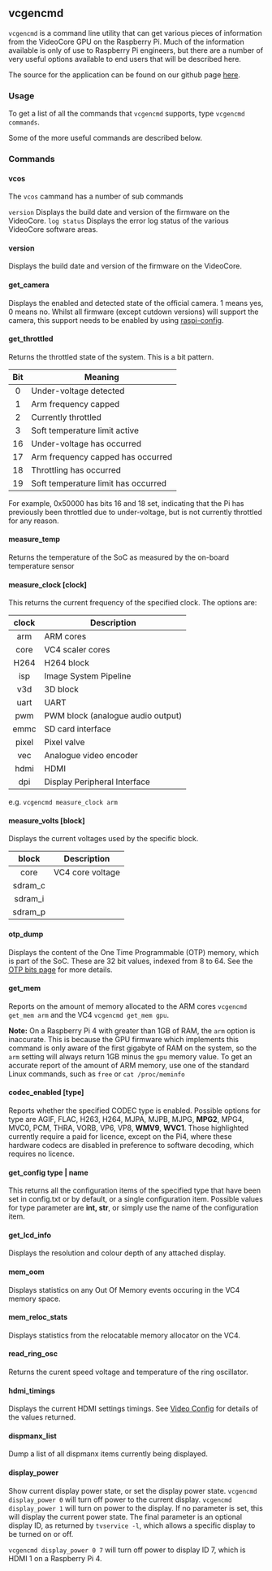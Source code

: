 ## vcgencmd

`vcgencmd` is a command line utility that can get various pieces of information from the VideoCore GPU on the Raspberry Pi. Much of the information available is only of use to Raspberry Pi engineers, but there are a number of very useful options available to end users that will be described here.

The source for the application can be found on our github page [here](https://github.com/raspberrypi/userland/tree/master/host_applications/linux/apps/gencmd).


### Usage

To get a list of all the commands that `vcgencmd` supports, type `vcgencmd commands`.

Some of the more useful  commands are described below.

### Commands 

#### vcos

The `vcos` cammand has a number of sub commands

`version` Displays the build date and version of the firmware on the VideoCore.
`log status` Displays the error log status of the various VideoCore software areas.

#### version

Displays the build date and version of the firmware on the VideoCore.

#### get_camera

Displays the enabled and detected state of the official camera. 1 means yes, 0 means no. Whilst all firmware (except cutdown versions) will support the camera, this support needs to be enabled by using [raspi-config](../../configuration/raspi-config.md).

#### get_throttled

Returns the throttled state of the system. This is a bit pattern.

| Bit | Meaning |
|:---:|---------|
| 0   | Under-voltage detected |
| 1   | Arm frequency capped |
| 2   | Currently throttled |
| 3   | Soft temperature limit active |
| 16  | Under-voltage has occurred |
| 17  | Arm frequency capped has occurred |
| 18  | Throttling has occurred |
| 19  | Soft temperature limit has occurred |

For example, 0x50000 has bits 16 and 18 set, indicating that the Pi has previously been throttled due to under-voltage, but is not currently throttled for any reason.

#### measure_temp

Returns the temperature of the SoC as measured by the on-board temperature sensor

#### measure_clock [clock]

This returns the current frequency of the specified clock. The options are:

| clock | Description |
|:-----:|-------------|
| arm   | ARM cores |
| core  | VC4 scaler cores |
| H264  | H264 block |
| isp   | Image System Pipeline |
| v3d   | 3D block |
| uart  | UART |
| pwm   | PWM block (analogue audio output) | 
| emmc  | SD card interface |
| pixel | Pixel valve |
| vec | Analogue video encoder |
| hdmi | HDMI |
| dpi | Display Peripheral Interface |

e.g. `vcgencmd measure_clock arm`

#### measure_volts [block]

Displays the current voltages used by the specific block.

| block | Description |
|:-----:|-------------|
| core | VC4 core voltage |
| sdram_c | |
| sdram_i | |
| sdram_p | |

#### otp_dump

Displays the content of the One Time Programmable (OTP) memory, which is part of the SoC. These are 32 bit values, indexed from 8 to 64. See the [OTP bits page](../../../hardware/raspberrypi/otpbits.md) for more details.

#### get_mem

Reports on the amount of memory allocated to the ARM cores `vcgencmd get_mem arm` and the VC4 `vcgencmd get_mem gpu`.

**Note:** On a Raspberry Pi 4 with greater than 1GB of RAM, the `arm` option is inaccurate. This is because the GPU firmware which implements this command is only aware of the first gigabyte of RAM on the system, so the `arm` setting will always return 1GB minus the `gpu` memory value. To get an accurate report of the amount of ARM memory, use one of the standard Linux commands, such as `free` or `cat /proc/meminfo`

#### codec_enabled [type]

Reports whether the specified CODEC type is enabled. Possible options for type are AGIF, FLAC, H263, H264, MJPA, MJPB, MJPG, **MPG2**, MPG4, MVC0, PCM, THRA, VORB, VP6, VP8, **WMV9**, **WVC1**. Those highlighted currently require a paid for licence, except on the Pi4, where these hardware codecs are disabled in preference to software decoding, which requires no licence.

#### get_config type | name

This returns all the configuration items of the specified type that have been set in config.txt or by default, or a single configuration item. Possible values for type parameter are **int, str**, or simply use the name of the configuration item.

#### get_lcd_info

Displays the resolution and colour depth of any attached display.

#### mem_oom

Displays statistics on any Out Of Memory events occuring in the VC4 memory space.

#### mem_reloc_stats

Displays statistics from the relocatable memory allocator on the VC4.

#### read_ring_osc

Returns the curent speed voltage and temperature of the ring oscillator.

#### hdmi_timings

Displays the current HDMI settings timings. See [Video Config](https://www.raspberrypi.org/documentation/configuration/config-txt/video.md) for details of the values returned. 

#### dispmanx_list

Dump a list of all dispmanx items currently being displayed.

#### display_power

Show current display power state, or set the display power state. `vcgencmd display_power 0` will turn off power to the current display. `vcgencmd display_power 1` will turn on power to the display. If no parameter is set, this will display the current power state. The final parameter is an optional display ID, as returned by `tvservice -l`, which allows a specific display to be turned on or off.

`vcgencmd display_power 0 7` will turn off power to display ID 7, which is HDMI 1 on a Raspberry Pi 4.





